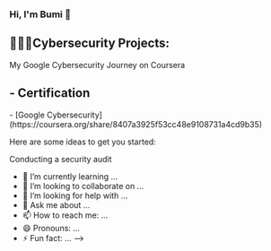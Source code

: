 ### Hi, I'm Bumi 👋

<h2>  👩🏽‍💻Cybersecurity Projects:</h2>

 My Google Cybersecurity Journey on Coursera

<h2> - Certification </h2>
-  [Google Cybersecurity] (https://coursera.org/share/8407a3925f53cc48e9108731a4cd9b35)

Here are some ideas to get you started:

Conducting a security audit
- 🌱 I’m currently learning ...
- 👯 I’m looking to collaborate on ...
- 🤔 I’m looking for help with ...
- 💬 Ask me about ...
- 📫 How to reach me: ...
- 😄 Pronouns: ...
- ⚡ Fun fact: ...
-->
